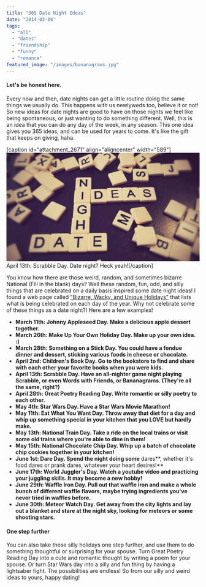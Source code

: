 ```yaml
---
title: "365 Date Night Ideas"
date: "2014-03-06"
tags:
  - "all"
  - "dates"
  - "friendship"
  - "funny"
  - "romance"
featured_image: "/images/bananagrams.jpg"
---
```


#### Let's be honest here.

Every now and then, date nights can get a little routine doing the same things we usually do. This happens with us newlyweds too, believe it or not! So new ideas for date nights are good to have on those nights we feel like being spontaneous, or just wanting to do something different. Well, this is an idea that you can do any day of the week, in any season. This one idea gives you 365 ideas, and can be used for years to come. It's like the gift that keeps on giving, haha.

\[caption id="attachment\_2671" align="aligncenter" width="589"\]![bananagrams, scrabble, date night ideas, fun date night ideas, unique date night ideas, weird date night ideas, 365 date night ideas](/images/bananagrams.jpg) April 13th: Scrabble Day. Date night? Heck yeah!\[/caption\]

You know how there are those weird, random, and sometimes bizarre National (Fill in the blank) days? Well these random, fun, odd, and silly things that are celebrated on a daily basis inspired some date night ideas! I found a web page called ["Bizarre, Wacky, and Unique Holidays"](http://holidayinsights.com/moreholidays/index.htm) that lists what is being celebrated on each day of the year. Why not celebrate some of these things as a date night?! Here are a few examples!

- **March 11th: Johnny Appleseed Day. Make a delicious apple dessert together.**
- **March 26th: Make Up Your Own Holiday Day. Make up your own idea. :)**
- **March 28th: Something on a Stick Day. You could have a fondue dinner and dessert, sticking various foods in cheese or chocolate.**
- **April 2nd: Children's Book Day. Go to the bookstore to find and share with each other your favorite books when you were kids.**
- **April 13th: Scrabble Day. Have an all-nighter game night playing Scrabble, or even Words with Friends, or Bananagrams. (They're all the same, right?)**
- **April 28th: Great Poetry Reading Day. Write romantic or silly poetry to each other.**
- **May 4th: Star Wars Day. Have a Star Wars Movie Marathon!**
- **May 11th: Eat What You Want Day. Throw away that diet for a day and whip up something special in your kitchen that you LOVE but hardly make.**
- **May 13th: National Train Day. Take a ride on the local trains or visit some old trains where you're able to dine in them!**
- **May 15th: National Chocolate Chip Day. Whip up a batch of chocolate chip cookies together in your kitchen!**
- **June 1st: Dare Day. Spend the night doing some** dares**, whether it's food dares or prank dares, whatever your heart desires!**
- **June 17th: World Juggler's Day. Watch a youtube video and practicing your juggling skills. It may become a new hobby!**
- **June 29th: Waffle Iron Day. Pull out that waffle iron and make a whole bunch of different waffle flavors, maybe trying ingredients you've never tried in waffles before.**
- **June 30th: Meteor Watch Day. Get away from the city lights and lay out a blanket and stare at the night sky, looking for meteors or some shooting stars.**

#### One step further

You can also take these silly holidays one step further, and use them to do something thoughtful or surprising for your spouse. Turn Great Poetry Reading Day into a cute and romantic thought by writing a poem for your spouse. Or turn Star Wars day into a silly and fun thing by having a lightsaber fight. The possibilities are endless! So from our silly and weird ideas to yours, happy dating!

